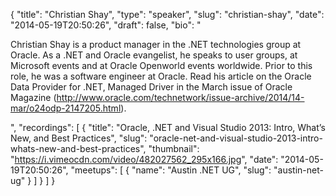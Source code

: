 {
  "title": "Christian Shay",
  "type": "speaker",
  "slug": "christian-shay",
  "date": "2014-05-19T20:50:26",
  "draft": false,
  "bio": "<p>Christian Shay is a product manager in the .NET technologies group at Oracle. As a .NET and Oracle evangelist, he speaks to user groups, at Microsoft events and at Oracle Openworld events worldwide. Prior to this role, he was a software engineer at Oracle. Read his article on the Oracle Data Provider for .NET, Managed Driver in the March issue of Oracle Magazine (http://www.oracle.com/technetwork/issue-archive/2014/14-mar/o24odp-2147205.html).</p>",
  "recordings": [
    {
      "title": "Oracle, .NET and Visual Studio 2013: Intro, What’s New, and Best Practices",
      "slug": "oracle-net-and-visual-studio-2013-intro-whats-new-and-best-practices",
      "thumbnail": "https://i.vimeocdn.com/video/482027562_295x166.jpg",
      "date": "2014-05-19T20:50:26",
      "meetups": [
        {
          "name": "Austin .NET UG",
          "slug": "austin-net-ug"
        }
      ]
    }
  ]
}